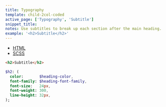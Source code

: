 ```yaml
---
title: Typography
template: child-2col-coded
active_page: ['Typography', 'Subtitle']
snippet_title:
notes: Use subtitles to break up each section after the main heading.
example: '<h2>Subtitle</h2>'
---
```


* [HTML](0)
* [SCSS](1)

```html
<h2>Subtitle</h2>
```
```sass
$h2: (
  color:       $heading-color,
  font-family: $heading-font-family,
  font-size:   24px,
  font-weight: 300,
  line-height: 32px,
);
```
